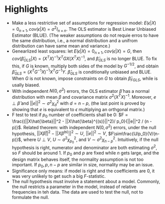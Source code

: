 # Highlights
- Make a less restrictive set of assumptions for regression model: $E(\epsilon|X)=0_{n\times 1}, cov(\epsilon|X)=\sigma^2I_{n\times n}$. The OLS estimator is Best Linear Unbiased Estimator (BLUE). (The weaker assumptions do not requie erros to have the same distribution, i.e., a normal distribution and a unifrom distribution can have same mean and variance.)
- Genearlized least squares: let $E(\epsilon|X)=0_{n\times 1}, cov(\epsilon|X)=G$, then $cov(\hat{\beta}_{OLS}|X)=(X^TX)^{-1}X^TGX(X^TX)^{-1}$, and $\hat{\beta}_{OLS}$ is no longer BLUE. To fix this, if $G$ is known, multiply both sides of the model by $G^{-1/2}$, and obtain $\hat{\beta}_{GLS}=(X^TG^{-1}X)^{-1}X^TG^{-1}Y$. $\hat{\beta}_{GLS}$ is conditionally unbiased and BLUE. When $G$ is not known, impose constraints on $G$ to obtain $\hat{\beta}_{FGLS}$, while is usally biased.
- With independent $N(0, \sigma^2)$ errors, the OLS estimator $\hat{\beta}$ has a normal distribution with mean $\beta$ and covariance matrix $\sigma^2(X^TX)^{-1}$. Moreover, $e\perp \hat{\beta}$ and $||e||^2 \sim \sigma^2\chi_d^2$ with $d=n-p$, (the last point is proved by showing that $e$ is equivalent to $\epsilon$ multiplying an orthgonal matrix.)
- F test to test if $p_0$ number of coefficients shall be $0$: $F = \frac{(||X\hat{\beta}||^2 - ||X\hat{\beta}^{(s)}||^2)/ p_0}{||e||^2 / (n - p)}$. Related theorem: with independent $N(0, \sigma^2)$ errors, under the null hypothesis, $||X\hat{\beta}||^2 - ||X\hat{\beta}^{(s)}||^2\sim U$, $||e||^2 \sim V$, $F\sim\frac{U/p_0}{V/(n-p)}$, where $U\perp V$, $U\sim\sigma^2\chi^2_{p_0}$, and $V\sim\sigma^2\chi^2_{n-p}$. Intuitively, if the null hypothesis is right, numerator and denominator are both estimating $\sigma^2$, so $F$ should be around $1$. If $p_0$ and $p$ are fixed while $n$ gets large, and the design matrix behaves itself, the normality assumption is not too important. If $p_0, p, n-p$ are similar in size, normality may be an issue.
- Significance only means: if model is right and the coefficients are $0$, it was very unlikely to get such a big $F$-statistic.
- The null hypothesis must involve a statement about a model. Commonly, the null restricts a parameter in the model, instead of relative frequencies in teh data. The data are used to test the null, not to formulate the null.